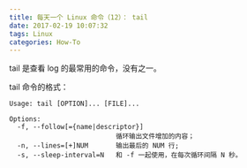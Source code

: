 ```yaml
---
title: 每天一个 Linux 命令（12）： tail
date: 2017-02-19 10:07:32
tags: Linux
categories: How-To
---
```


tail 是查看 log 的最常用的命令，没有之一。

<!-- more -->

tail 命令的格式：

```
Usage: tail [OPTION]... [FILE]...

Options:
  -f, --follow[={name|descriptor}]
                           循环输出文件增加的内容；
  -n, --lines=[+]NUM       输出最后的 NUM 行;
  -s, --sleep-interval=N   和 -f 一起使用，在每次循环间隔 N 秒。
```
